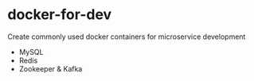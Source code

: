 # docker-for-dev

Create commonly used docker containers for microservice development

- MySQL
- Redis
- Zookeeper & Kafka